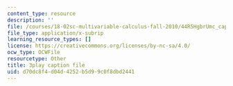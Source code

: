 ```yaml
---
content_type: resource
description: ''
file: /courses/18-02sc-multivariable-calculus-fall-2010/44R5HgbrUmc_captions.vtt
file_type: application/x-subrip
learning_resource_types: []
license: https://creativecommons.org/licenses/by-nc-sa/4.0/
ocw_type: OCWFile
resourcetype: Other
title: 3play caption file
uid: d70dc8f4-d04d-4252-b5d9-9c0f8dbd2441
---
```

